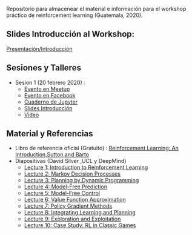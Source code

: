 Repositorio para almacenear el material e información para el workshop práctico de reinforcement learning (Guatemala, 2020).

## Slides Introducción al Workshop:

[Presentación/Introducción](Slides/intro_RL_Workshop.pptx)

## Sesiones y Talleres

* Sesion 1 (20 febrero 2020) :
	* [Evento en Meetup](https://www.meetup.com/es-ES/Inteligencia-Artificial-Guatemala/events/268539264/?_xtd=gatlbWFpbF9jbGlja9oAJDRmZTEwYTUxLWMwMDMtNDE2Ny05MDI3LTQ2YWY1MGVhMzU1NQ)
	* [Evento en Facebook](https://www.facebook.com/events/2981181955239843/)
	* [Cuaderno de Jupyter](Notebooks/Lecture1_IntroRL.ipynb) 
	* [Slides Introducción](Slides/intro_RL_Workshop.pptx)
	* [Video](https://www.youtube.com/watch?v=ewPGcR7BKeE)

## Material y Referencias

* Libro de referencia oficial (Gratuito) : [Reinforcement Learning: An Introduction,Sutton and Barto](http://incompleteideas.net/book/RLbook2018.pdf)
* Diapositivas (David Silver ,UCL y DeepMind)
	* [Lecture 1: Introduction to Reinforcement Learning](http://www0.cs.ucl.ac.uk/staff/d.silver/web/Teaching_files/intro_RL.pdf)
	* [Lecture 2: Markov Decision Processes](http://www0.cs.ucl.ac.uk/staff/d.silver/web/Teaching_files/MDP.pdf)
	* [Lecture 3: Planning by Dynamic Programming](http://www0.cs.ucl.ac.uk/staff/d.silver/web/Teaching_files/DP.pdf)
	* [Lecture 4: Model-Free Prediction](http://www0.cs.ucl.ac.uk/staff/d.silver/web/Teaching_files/MC-TD.pdf)
	* [Lecture 5: Model-Free Control](http://www0.cs.ucl.ac.uk/staff/d.silver/web/Teaching_files/control.pdf)
	* [Lecture 6: Value Function Approximation](http://www0.cs.ucl.ac.uk/staff/d.silver/web/Teaching_files/FA.pdf)
	* [Lecture 7: Policy Gradient Methods](http://www0.cs.ucl.ac.uk/staff/d.silver/web/Teaching_files/pg.pdf)
	* [Lecture 8: Integrating Learning and Planning](http://www0.cs.ucl.ac.uk/staff/d.silver/web/Teaching_files/dyna.pdf)
	* [Lecture 9: Exploration and Exploitation](http://www0.cs.ucl.ac.uk/staff/d.silver/web/Teaching_files/XX.pdf)
	* [Lecture 10: Case Study: RL in Classic Games](http://www0.cs.ucl.ac.uk/staff/d.silver/web/Teaching_files/games.pdf)